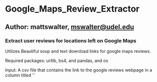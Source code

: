 # Google_Maps_Review_Extractor
## Author: mattswalter, mswalter@udel.edu

### Extract user reviews for locations left on Google Maps

Utilizes Beautiful soup and text download links for google maps reviews.

Required packages: urllib, bs4, and pandas, and os

Input: A csv file that contains the link to the google reviews webpage in a column titled ''

